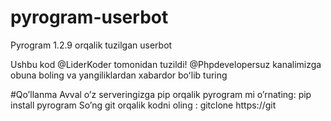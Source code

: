 # pyrogram-userbot
Pyrogram 1.2.9 orqalik tuzilgan userbot

Ushbu kod @LiderKoder tomonidan tuzildi!
@Phpdevelopersuz kanalimizga obuna boling va yangiliklardan xabardor boʻlib turing

#Qoʼllanma
Avval oʼz serveringizga pip orqalik pyrogram mi oʼrnating:
pip install pyrogram
Soʼng git orqalik kodni oling :
gitclone https://git
